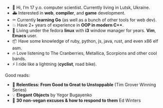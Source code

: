 - 👷 Hi, I’m 17 y.o. computer scientist. Currently living in Lutsk, Ukraine.
- 🚑️ Interested in **web**, **compiler**, and **game** development.
- ⚰️ Currently **learning Go** (as well as a bunch of other tools for web dev).
- 💥 Have 2+ years of experience in **OOP in modern C++**.
- 💚 Living under the fedora **linux** with **i3** window manager for years. **Vim**, **Emacs** user.
- 📦️ Have some knowledge of ruby, python, js, java, rust, and even x86 elf asm.
- 🔥 Love listening to The Cranberries, Metallica, Scorpions and other cool bands.
- ⚡️ I ride like a lightning (**cyclist**, road bike).

Good reads:
- 🚀 **Relentless: From Good to Great to Unstoppable** (Tim Grover Winning Series)
- 💡 **Elegant Objects** by Yegor Bugayenko
- 🌱 **30 non-vegan excuses & how to respond to them** Ed Winters
